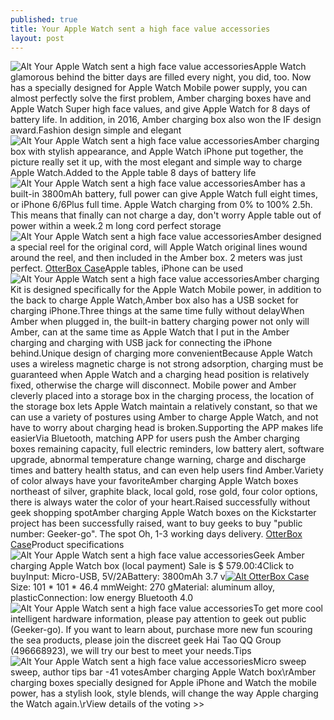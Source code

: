 ```yaml
---
published: true
title: Your Apple Watch sent a high face value accessories
layout: post
---
```

![Alt Your Apple Watch sent a high face value accessories](https://c2.staticflickr.com/8/7136/27641065072_c7c7f40e14_b.jpg)Apple Watch glamorous behind the bitter days are filled every night, you did, too. Now has a specially designed for Apple Watch Mobile power supply, you can almost perfectly solve the first problem, Amber charging boxes have and Apple Watch Super high face values, and give Apple Watch for 8 days of battery life. In addition, in 2016, Amber charging box also won the IF design award.Fashion design simple and elegant![Alt Your Apple Watch sent a high face value accessories](https://c2.staticflickr.com/8/7189/27707742566_47a17972f7_b.jpg)Amber charging box with stylish appearance, and Apple Watch iPhone put together, the picture really set it up, with the most elegant and simple way to charge Apple Watch.Added to the Apple table 8 days of battery life![Alt Your Apple Watch sent a high face value accessories](https://c2.staticflickr.com/8/7351/27667004211_63e7ce6d35_b.jpg)Amber has a built-in 3800mAh battery, full power can give Apple Watch full eight times, or iPhone 6/6Plus full time. Apple Watch charging from 0% to 100% 2.5h. This means that finally can not charge a day, don\'t worry Apple table out of power within a week.2 m long cord perfect storage![Alt Your Apple Watch sent a high face value accessories](https://c2.staticflickr.com/8/7066/27130820163_f08b4e819d_b.jpg)Amber designed a special reel for the original cord, will Apple Watch original lines wound around the reel, and then included in the Amber box. 2 meters was just perfect. [OtterBox Case](http://www.awacase.com/otterbox-nfl-edition-defender-case-for-iphone-6-dallas-cowboys-p-10240.html)Apple tables, iPhone can be used![Alt Your Apple Watch sent a high face value accessories](https://c2.staticflickr.com/8/7416/27641085422_ae2c70ca4a_b.jpg)Amber charging Kit is designed specifically for the Apple Watch Mobile power, in addition to the back to charge Apple Watch,Amber box also has a USB socket for charging iPhone.Three things at the same time fully without delayWhen Amber when plugged in, the built-in battery charging power not only will Amber, can at the same time as Apple Watch that I put in the Amber charging and charging with USB jack for connecting the iPhone behind.Unique design of charging more convenientBecause Apple Watch uses a wireless magnetic charge is not strong adsorption, charging must be guaranteed when Apple Watch and a charging head position is relatively fixed, otherwise the charge will disconnect. Mobile power and Amber cleverly placed into a storage box in the charging process, the location of the storage box lets Apple Watch maintain a relatively constant, so that we can use a variety of postures using Amber to charge Apple Watch, and not have to worry about charging head is broken.Supporting the APP makes life easierVia Bluetooth, matching APP for users push the Amber charging boxes remaining capacity, full electric reminders, low battery alert, software upgrade, abnormal temperature change warning, charge and discharge times and battery health status, and can even help users find Amber.Variety of color always have your favoriteAmber charging Apple Watch boxes northeast of silver, graphite black, local gold, rose gold, four color options, there is always water the color of your heart.Raised successfully without geek shopping spotAmber charging Apple Watch boxes on the Kickstarter project has been successfully raised, want to buy geeks to buy \"public number: Geeker-go\". The spot Oh, 1-3 working days delivery. [OtterBox Case](http://motionsensorlight.tumblr.com/post/146041662147/eee-microsoft-surface-book-of-significant)Product specifications![Alt Your Apple Watch sent a high face value accessories](https://c2.staticflickr.com/8/7490/27707903866_68a8dac450_z.jpg)Geek Amber charging Apple Watch box (local payment) Sale is $ 579.00:4Click to buyInput: Micro-USB, 5V/2ABattery: 3800mAh 3.7 v[![Alt OtterBox Case](http://www.awacase.com/images/large/i6/otterbox_iphone6_i6728_lrg.jpg)](http://www.awacase.com/otterbox-nfl-edition-defender-case-for-iphone-6-dallas-cowboys-p-10240.html)Size: 101 * 101 * 46.4 mmWeight: 270 gMaterial: aluminum alloy, plasticConnection: low energy Bluetooth 4.0![Alt Your Apple Watch sent a high face value accessories](https://c2.staticflickr.com/8/7092/27463780950_634ce8f647_b.jpg)To get more cool intelligent hardware information, please pay attention to geek out public (Geeker-go). If you want to learn about, purchase more new fun scouring the sea products, please join the discreet geek Hai Tao QQ Group (496668923), we will try our best to meet your needs.Tips![Alt Your Apple Watch sent a high face value accessories](https://c2.staticflickr.com/8/7404/27129255424_7a2869445a.jpg)Micro sweep sweep, author tips bar -41 votesAmber charging Apple Watch box\rAmber charging boxes specially designed for Apple iPhone and Watch the mobile power, has a stylish look, style blends, will change the way Apple charging the Watch again.\rView details of the voting >>